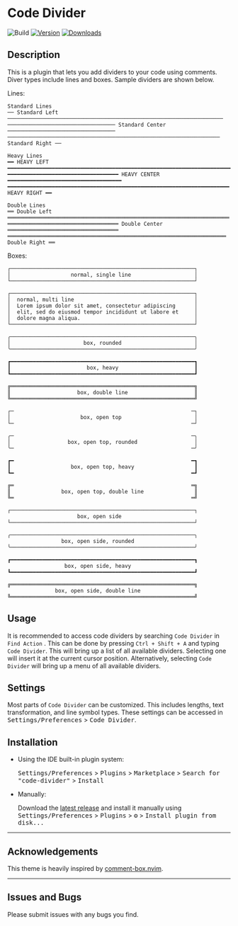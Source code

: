 # Code Divider

![Build](https://github.com/j-d-ha/code-divider/workflows/Build/badge.svg)
[![Version](https://img.shields.io/jetbrains/plugin/v/PLUGIN_ID.svg)](https://plugins.jetbrains.com/plugin/PLUGIN_ID)
[![Downloads](https://img.shields.io/jetbrains/plugin/d/PLUGIN_ID.svg)](https://plugins.jetbrains.com/plugin/PLUGIN_ID)

<!-- Plugin description -->

## Description

This is a plugin that lets you add dividers to your code using comments. Diver types include lines and boxes. Sample
dividers are shown below.

Lines:

```text
Standard Lines
── Standard Left ────────────────────────────────────────────────────────────────────
────────────────────────────────── Standard Center ──────────────────────────────────
─────────────────────────────────────────────────────────────────── Standard Right ──

Heavy Lines
━━ HEAVY LEFT ━━━━━━━━━━━━━━━━━━━━━━━━━━━━━━━━━━━━━━━━━━━━━━━━━━━━━━━━━━━━━━━━━━━━━━━
━━━━━━━━━━━━━━━━━━━━━━━━━━━━━━━━━━━ HEAVY CENTER ━━━━━━━━━━━━━━━━━━━━━━━━━━━━━━━━━━━━
━━━━━━━━━━━━━━━━━━━━━━━━━━━━━━━━━━━━━━━━━━━━━━━━━━━━━━━━━━━━━━━━━━━━━━ HEAVY RIGHT ━━

Double Lines
══ Double Left ══════════════════════════════════════════════════════════════════════
═══════════════════════════════════ Double Center ═══════════════════════════════════
═════════════════════════════════════════════════════════════════════ Double Right ══
```

Boxes:

```text
┌──────────────────────────────────────────────────────────┐
│                   normal, single line                    │
└──────────────────────────────────────────────────────────┘

┌──────────────────────────────────────────────────────────┐
│  normal, multi line                                      │
│  Lorem ipsum dolor sit amet, consectetur adipiscing      │
│  elit, sed do eiusmod tempor incididunt ut labore et     │
│  dolore magna aliqua.                                    │
└──────────────────────────────────────────────────────────┘

╭──────────────────────────────────────────────────────────╮
│                       box, rounded                       │
╰──────────────────────────────────────────────────────────╯

┏━━━━━━━━━━━━━━━━━━━━━━━━━━━━━━━━━━━━━━━━━━━━━━━━━━━━━━━━━━┓
┃                        box, heavy                        ┃
┗━━━━━━━━━━━━━━━━━━━━━━━━━━━━━━━━━━━━━━━━━━━━━━━━━━━━━━━━━━┛

╔══════════════════════════════════════════════════════════╗
║                     box, double line                     ║
╚══════════════════════════════════════════════════════════╝

┌─                                                        ─┐
│                      box, open top                       │
└─                                                        ─┘

╭─                                                        ─╮
│                  box, open top, rounded                  │
╰─                                                        ─╯

┏━                                                        ━┓
┃                   box, open top, heavy                   ┃
┗━                                                        ━┛

╔═                                                        ═╗
║                box, open top, double line                ║
╚═                                                        ═╝

┌──────────────────────────────────────────────────────────┐
                      box, open side
└──────────────────────────────────────────────────────────┘

╭──────────────────────────────────────────────────────────╮
                 box, open side, rounded
╰──────────────────────────────────────────────────────────╯

┏━━━━━━━━━━━━━━━━━━━━━━━━━━━━━━━━━━━━━━━━━━━━━━━━━━━━━━━━━━┓
                  box, open side, heavy
┗━━━━━━━━━━━━━━━━━━━━━━━━━━━━━━━━━━━━━━━━━━━━━━━━━━━━━━━━━━┛

╔══════════════════════════════════════════════════════════╗
               box, open side, double line
╚══════════════════════════════════════════════════════════╝

```

## Usage

It is recommended to access code dividers by searching `Code Divider` in `Find Action` . This can be done by
pressing `Ctrl + Shift + A` and
typing `Code Divider`. This will bring up a list of all available dividers. Selecting one will insert it at the current
cursor position. Alternatively, selecting `Code Divider` will bring up a menu of all available dividers.

## Settings

Most parts of `Code Divider` can be customized. This includes lengths, text transformation, and line symbol types. These
settings can be accessed in <kbd>Settings/Preferences</kbd> > <kbd>Code Divider</kbd>.

<!-- Plugin description end -->

## Installation

- Using the IDE built-in plugin system:

  <kbd>Settings/Preferences</kbd> > <kbd>Plugins</kbd> > <kbd>Marketplace</kbd> > <kbd>Search for "code-divider"</kbd> >
  <kbd>Install</kbd>

- Manually:

  Download the [latest release](https://github.com/j-d-ha/code-divider/releases/latest) and install it manually using
  <kbd>Settings/Preferences</kbd> > <kbd>Plugins</kbd> > <kbd>⚙️</kbd> > <kbd>Install plugin from disk...</kbd>

---

## Acknowledgements

This theme is heavily inspired by [comment-box.nvim](https://github.com/LudoPinelli/comment-box.nvim).

---

## Issues and Bugs

Please submit issues with any bugs you find. 